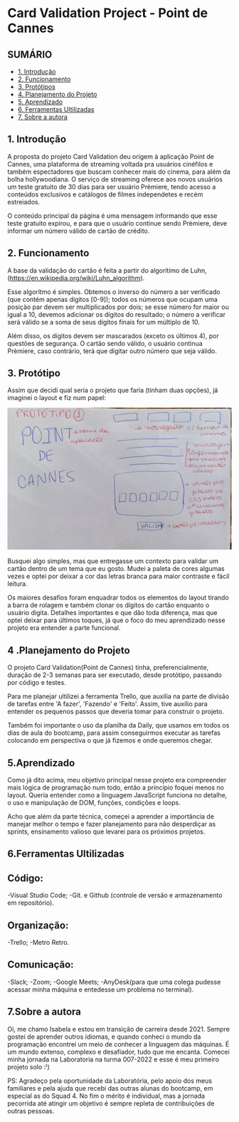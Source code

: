 
# Card Validation Project - Point de Cannes


## SUMÁRIO

- [1. Introdução](#1-Introdução)
- [2. Funcionamento](#2-Funcionamento)
- [3. Protótipos](#3-Protótipos)
- [4. Planejamento do Projeto](#4-Planejamento)
- [5. Aprendizado](#5-O-que-aprendi)
- [6. Ferramentas Ultilizadas ](#6-Ferramentas)
- [7. Sobre a autora](#7-Autora)



## 1. Introdução

A proposta do projeto Card Validation deu origem à aplicação Point de Cannes, uma plataforma de streaming voltada pra usuários cinéfilos e também espectadores que buscam conhecer mais do cinema, para além da bolha hollywoodiana. 
O serviço de streaming oferece aos novos usuários um teste gratuito de 30 dias para ser usuário Prèmiere, tendo acesso a conteúdos exclusivos e catálogos de filmes independetes e recém estreiados.

O conteúdo principal da página é uma mensagem informando que esse teste gratuito expirou, e para que o usuário continue sendo Prèmiere, deve informar um número válido de cartão de crédito.


## 2. Funcionamento

A base da validação do cartão é feita a partir do algorítimo de Luhn, (https://en.wikipedia.org/wiki/Luhn_algorithm). 

Esse algorítmo é simples. Obtemos o inverso do número a ser verificado (que
contém apenas dígitos [0-9]); todos os números que ocupam uma posição par devem
ser multiplicados por dois; se esse número for maior ou igual a 10, devemos
adicionar os dígitos do resultado; o número a verificar será válido se a soma de
seus dígitos finais for um múltiplo de 10.

Além disso, os dígitos devem ser mascarados (exceto os últimos 4), por questões de segurança. O cartão sendo válido, o usuário continua Prèmiere, caso contrário, terá que digitar outro número que seja válido.

## 3. Protótipo

Assim que decidi qual seria o projeto que faria (tinham duas opções), já imaginei o layout e fiz num papel:

![Getting Started](src/1protótipo.jpeg)

Busquei algo simples, mas que entregasse um contexto para validar um cartão dentro de um tema que eu gosto. Mudei a paleta de cores algumas vezes e optei por deixar a cor das letras branca para maior contraste e fácil leitura. 

Os maiores desafios foram enquadrar todos os elementos do layout tirando a barra de rolagem e também clonar os dígitos do cartão enquanto o usuário digita. Detalhes importantes e que dão toda diferença, mas que optei deixar para últimos toques, já que o foco do meu aprendizado nesse projeto era entender a parte funcional.


## 4 .Planejamento do Projeto

O projeto Card Validation(Point de Cannes) tinha, preferencialmente, duração de 2-3 semanas para ser executado, desde protótipo, passando por código e testes. 

Para me planejar ultilizei a ferramenta Trello, que auxilia na parte de divisão de tarefas entre 'A fazer', 'Fazendo' e 'Feito'. Assim, tive auxílio para entender os pequenos passos que deveria tomar para construir o projeto.

Também foi importante o uso da planilha da Daily, que usamos em todos os dias de aula do bootcamp, para assim conseguirmos executar as tarefas colocando em perspectiva o que já fizemos e onde queremos chegar.

## 5.Aprendizado

Como já dito acima, meu objetivo principal nesse projeto era compreender mais lógica de programação num todo, então a princípio foquei menos no layout. Queria entender como a linguagem JavaScript funciona no detalhe, o uso e manipulação de DOM, funções, condições e loops.

Acho que além da parte técnica, começei a aprender a importância de manejar melhor o tempo e fazer planejamento para não desperdiçar as sprints, ensinamento valioso que levarei para os próximos projetos.

## 6.Ferramentas Ultilizadas

## Código:
-Visual Studio Code;
-Git. e Github (controle de versão e armazenamento em repositório).

## Organização:
-Trello;
-Metro Retro.

## Comunicação:
-Slack;
-Zoom;
-Google Meets;
-AnyDesk(para que uma colega pudesse acessar minha máquina e entedesse um problema no terminal).

## 7.Sobre a autora

Oi, me chamo Isabela e estou em transição de carreira desde 2021. Sempre gostei de aprender outros idiomas, e quando conheci o mundo da programação encontrei um meio de conhecer a linguagem das máquinas. É um mundo extenso, complexo e desafiador, tudo que me encanta. Comecei minha jornada na Laboratoria na turma 007-2022 e esse é meu primeiro projeto solo :⁾)

PS: Agradeço pela oportunidade da Laboratória, pelo apoio dos meus familiares e pela ajuda que recebi das outras alunas do bootcamp, em especial as do Squad 4. No fim o mérito é individual, mas a jornada pecorrida até atingir um objetivo é sempre repleta de contribuições de outras pessoas.